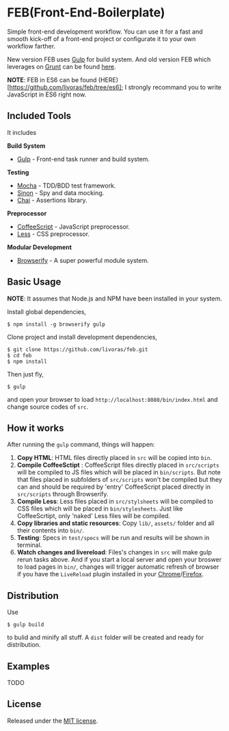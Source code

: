 FEB(Front-End-Boilerplate)
================================

Simple front-end development workflow. You can use it for a fast and smooth kick-off of a front-end project or configurate it to your own workflow farther.

New version FEB uses [Gulp](http://gulpjs.com/) for build system. And old version FEB which leverages on [Grunt](http://gruntjs.com/) can be found [here](https://github.com/livoras/feb/tree/grunt).

**NOTE**: FEB in ES6 can be found (HERE)[https://github.com/livoras/feb/tree/es6]; I strongly recommand you to write JavaScript in ES6 right now.

## Included Tools

It includes

**Build System**

* [Gulp](http://gulpjs.com/) - Front-end task runner and build system.

**Testing**

* [Mocha](http://mochajs.org/) - TDD/BDD test framework.
* [Sinon](http://sinonjs.org/) - Spy and data mocking.
* [Chai](http://chaijs.com/) - Assertions library.

**Preprocessor**

* [CoffeeScript](http://coffeescript.org/) - JavaScript preprocessor.
* [Less](http://lesscss.org/) - CSS preprocessor.

**Modular Development**

* [Browserify](http://browserify.org/) - A super powerful module system.

## Basic Usage

**NOTE**: It assumes that Node.js and NPM have been installed in your system.

Install global dependencies,

```
$ npm install -g browserify gulp
```

Clone project and install development dependencies,

```
$ git clone https://github.com/livoras/feb.git
$ cd feb
$ npm install
```

Then just fly,

```
$ gulp
```

and open your browser to load `http://localhost:8080/bin/index.html` and change source codes of `src`.

## How it works

After running the `gulp` command, things will happen:

1. **Copy HTML**: HTML files directly placed in `src` will be copied into `bin`.
2. **Compile CoffeeSctipt** : CoffeeScript files directly placed in `src/scripts` will be compiled to JS files which will be placed in `bin/scripts`. But note that files placed in subfolders of `src/scripts` won't be compiled but they can and should be required by 'entry' CoffeeScript placed directly in `src/scripts` through Browserify.
3. **Compile Less**: Less files placed in `src/stylsheets` will be compiled to CSS files which will be placed in `bin/stylesheets`. Just like CoffeeScrtipt, only 'naked' Less files will be compiled.
4. **Copy libraries and static resources**: Copy `lib/`, `assets/` folder and all their contents into `bin/`.
5. **Testing**: Specs in `test/specs` will be run and results will be shown in terminal.
6. **Watch changes and livereload**: Files's changes in `src` will make gulp rerun tasks above. And if you start a local server and open your broswer to load pages in `bin/`, changes will trigger automatic refresh of browser if you have the `LiveReload` plugin installed in your [Chrome](https://chrome.google.com/webstore/detail/livereload/jnihajbhpnppcggbcgedagnkighmdlei?hl=en)/[Firefox](https://addons.mozilla.org/zh-CN/firefox/addon/livereload/).


## Distribution

Use

```
$ gulp build
```

to bulid and minify all stuff. A `dist` folder will be created and ready for distribution.

## Examples

TODO

## License

Released under the [MIT license](https://tldrlegal.com/license/mit-license).
